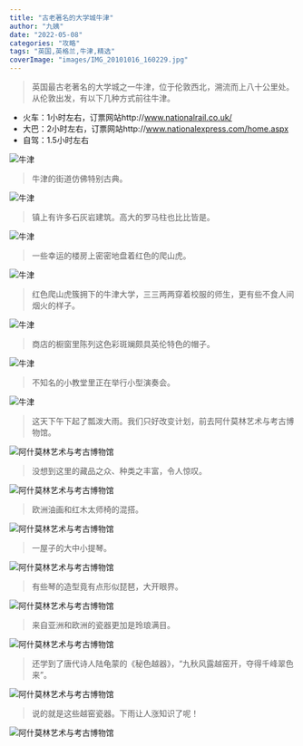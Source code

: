 ```yaml
---
title: "古老著名的大学城牛津"
author: "九姨"
date: "2022-05-08"
categories: "攻略"
tags: "英国,英格兰,牛津,精选"
coverImage: "images/IMG_20101016_160229.jpg"
---
```


>英国最古老著名的大学城之一牛津，位于伦敦西北，溯流而上八十公里处。从伦敦出发，有以下几种方式前往牛津。

- 火车：1小时左右，订票网站http://www.nationalrail.co.uk/
- 大巴：2小时左右，订票网站http://www.nationalexpress.com/home.aspx
- 自驾：1.5小时左右

![牛津](images/IMG_20101016_093704.jpg)

>牛津的街道仿佛特别古典。

![牛津](images/IMG_20101016_165653.jpg)

>镇上有许多石灰岩建筑。高大的罗马柱也比比皆是。

![牛津](images/IMG_20101016_175016.jpg)

>一些幸运的楼房上密密地盘着红色的爬山虎。

![牛津](images/IMG_20101016_111717.jpg)

>红色爬山虎簇拥下的牛津大学，三三两两穿着校服的师生，更有些不食人间烟火的样子。

![牛津](images/IMG_20101016_160229.jpg)

>商店的橱窗里陈列这色彩斑斓颇具英伦特色的帽子。

![牛津](images/IMG_20101016_223455.jpg)

>不知名的小教堂里正在举行小型演奏会。

![牛津](images/IMG_20101016_142516.jpg)

>这天下午下起了瓢泼大雨。我们只好改变计划，前去阿什莫林艺术与考古博物馆。

![阿什莫林艺术与考古博物馆](images/20180826_155442-e1537906666136.jpg)

>没想到这里的藏品之众、种类之丰富，令人惊叹。

![阿什莫林艺术与考古博物馆](images/20180826_164159.jpg)

>欧洲油画和红木太师椅的混搭。

![阿什莫林艺术与考古博物馆](images/20180826_165840-e1537906713688.jpg)

>一屋子的大中小提琴。

![阿什莫林艺术与考古博物馆](images/20180826_165344.jpg)

>有些琴的造型竟有点形似琵琶，大开眼界。

![阿什莫林艺术与考古博物馆](images/20180826_165414.jpg)

>来自亚洲和欧洲的瓷器更加是玲琅满目。

![阿什莫林艺术与考古博物馆](images/20180826_165108.jpg)

>还学到了唐代诗人陆龟蒙的《秘色越器》，“九秋风露越窑开，夺得千峰翠色来”。

![阿什莫林艺术与考古博物馆](images/20180826_160121-e1537906691794.jpg)

>说的就是这些越窑瓷器。下雨让人涨知识了呢！

![阿什莫林艺术与考古博物馆](images/20180826_160159.jpg)
